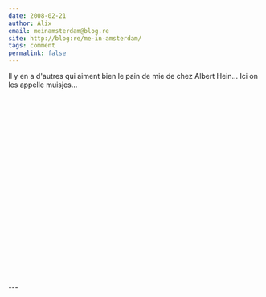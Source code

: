 ```yaml
---
date: 2008-02-21
author: Alix
email: meinamsterdam@blog.re
site: http://blog:re/me-in-amsterdam/
tags: comment
permalink: false
---
```


<p>
Il y en a d'autres qui aiment bien le pain de mie de chez Albert Hein... Ici on les appelle muisjes...
<br/><br/>
<object width="425" height="355"><param name="movie" value="http://www.youtube.com/v/IpyOCTmTbXU&rel=1"></param><param name="wmode" value="transparent"></param><embed src="http://www.youtube.com/v/IpyOCTmTbXU&rel=1" type="application/x-shockwave-flash" wmode="transparent" width="425" height="355"></embed></object>
</p>
---